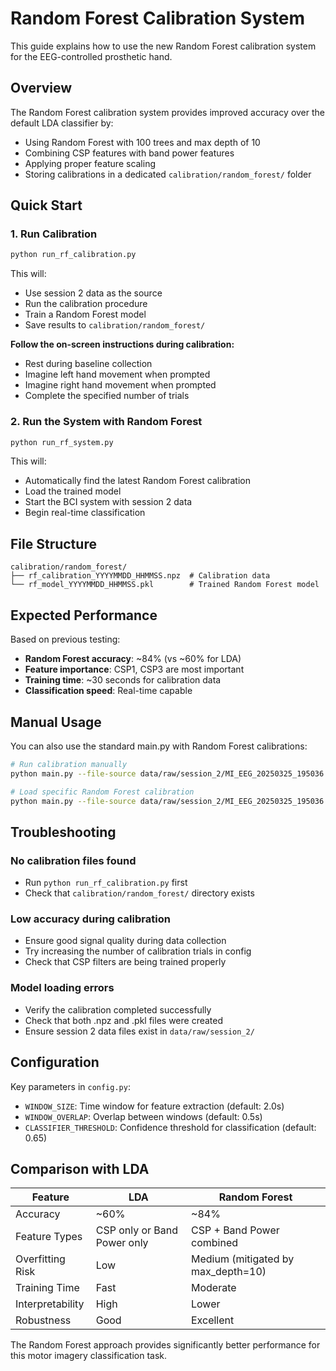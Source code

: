 # Random Forest Calibration System

This guide explains how to use the new Random Forest calibration system for the EEG-controlled prosthetic hand.

## Overview

The Random Forest calibration system provides improved accuracy over the default LDA classifier by:
- Using Random Forest with 100 trees and max depth of 10
- Combining CSP features with band power features
- Applying proper feature scaling
- Storing calibrations in a dedicated `calibration/random_forest/` folder

## Quick Start

### 1. Run Calibration

```bash
python run_rf_calibration.py
```

This will:
- Use session 2 data as the source
- Run the calibration procedure
- Train a Random Forest model
- Save results to `calibration/random_forest/`

**Follow the on-screen instructions during calibration:**
- Rest during baseline collection
- Imagine left hand movement when prompted
- Imagine right hand movement when prompted
- Complete the specified number of trials

### 2. Run the System with Random Forest

```bash
python run_rf_system.py
```

This will:
- Automatically find the latest Random Forest calibration
- Load the trained model
- Start the BCI system with session 2 data
- Begin real-time classification

## File Structure

```
calibration/random_forest/
├── rf_calibration_YYYYMMDD_HHMMSS.npz  # Calibration data
└── rf_model_YYYYMMDD_HHMMSS.pkl        # Trained Random Forest model
```

## Expected Performance

Based on previous testing:
- **Random Forest accuracy**: ~84% (vs ~60% for LDA)
- **Feature importance**: CSP1, CSP3 are most important
- **Training time**: ~30 seconds for calibration data
- **Classification speed**: Real-time capable

## Manual Usage

You can also use the standard main.py with Random Forest calibrations:

```bash
# Run calibration manually
python main.py --file-source data/raw/session_2/MI_EEG_20250325_195036.csv --calibrate --no-wait-unity

# Load specific Random Forest calibration
python main.py --file-source data/raw/session_2/MI_EEG_20250325_195036.csv --load-calibration random_forest/rf_calibration_20250607_123456.npz
```

## Troubleshooting

### No calibration files found
- Run `python run_rf_calibration.py` first
- Check that `calibration/random_forest/` directory exists

### Low accuracy during calibration
- Ensure good signal quality during data collection
- Try increasing the number of calibration trials in config
- Check that CSP filters are being trained properly

### Model loading errors
- Verify the calibration completed successfully
- Check that both .npz and .pkl files were created
- Ensure session 2 data files exist in `data/raw/session_2/`

## Configuration

Key parameters in `config.py`:
- `WINDOW_SIZE`: Time window for feature extraction (default: 2.0s)
- `WINDOW_OVERLAP`: Overlap between windows (default: 0.5s)
- `CLASSIFIER_THRESHOLD`: Confidence threshold for classification (default: 0.65)

## Comparison with LDA

| Feature | LDA | Random Forest |
|---------|-----|---------------|
| Accuracy | ~60% | ~84% |
| Feature Types | CSP only or Band Power only | CSP + Band Power combined |
| Overfitting Risk | Low | Medium (mitigated by max_depth=10) |
| Training Time | Fast | Moderate |
| Interpretability | High | Lower |
| Robustness | Good | Excellent |

The Random Forest approach provides significantly better performance for this motor imagery classification task. 